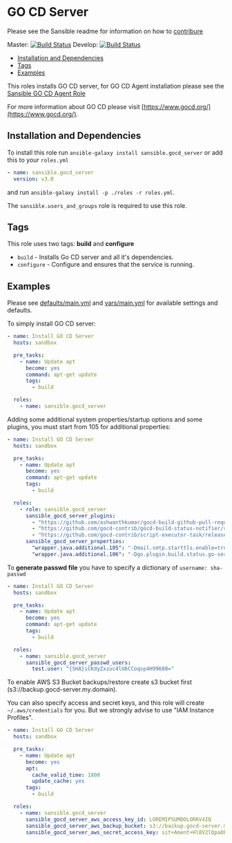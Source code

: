 # GO CD Server

Please see the Sansible readme for information on how to
[contribure](https://github.com/sansible/sansible)

Master: [![Build Status](https://travis-ci.org/sansible/gocd_server.svg?branch=master)](https://travis-ci.org/sansible/gocd_server)
Develop: [![Build Status](https://travis-ci.org/sansible/gocd_server.svg?branch=develop)](https://travis-ci.org/sansible/gocd_server)

* [Installation and Dependencies](#installation-and-dependencies)
* [Tags](#tags)
* [Examples](#examples)

This roles installs GO CD server, for GO CD Agent installation please
see the [Sansible GO CD Agent Role](https://github.com/sansible/gocd_agent)

For more information about GO CD please visit
[https://www.gocd.org/](https://www.gocd.org/).


## Installation and Dependencies

To install this role run `ansible-galaxy install sansible.gocd_server`
or add this to your `roles.yml`

```YAML
- name: sansible.gocd_server
  version: v3.0
```

and run `ansible-galaxy install -p ./roles -r roles.yml`.

The `sansible.users_and_groups` role is required to use this
role.


## Tags

This role uses two tags: **build** and **configure**

* `build` - Installs Go CD server and all it's dependencies.
* `configure` - Configure and ensures that the service is running.


## Examples

Please see [defaults/main.yml](defaults/main.yml) and [vars/main.yml](vars/main.yml)
for available settings and defaults.

To simply install GO CD server:

```YAML
- name: Install GO CD Server
  hosts: sandbox

  pre_tasks:
    - name: Update apt
      become: yes
      command: apt-get update
      tags:
        - build

  roles:
    - name: sansible.gocd_server
```

Adding some additional system properties/startup options and some plugins, you must
start from 105 for additional properties:

```YAML
- name: Install GO CD Server
  hosts: sandbox

  pre_tasks:
    - name: Update apt
      become: yes
      command: apt-get update
      tags:
        - build

  roles:
    - role: sansible.gocd_server
      sansible_gocd_server_plugins:
        - "https://github.com/ashwanthkumar/gocd-build-github-pull-requests/releases/download/v1.3.5/github-pr-poller-1.3.5.jar"
        - "https://github.com/gocd-contrib/gocd-build-status-notifier/releases/download/1.6-73/github-pr-status-1.6-73.jar"
        - "https://github.com/gocd-contrib/script-executor-task/releases/download/0.3/script-executor-0.3.0.jar"
      sansible_gocd_server_properties:
        "wrapper.java.additional.105": "-Dmail.smtp.starttls.enable=true"
        "wrapper.java.additional.106": "-Dgo.plugin.build.status.go-server=http://gocd-server:8153"
```

To **generate passwd file** you have to specify a dictionary of
`username: sha-passwd`

```YAML
- name: Install GO CD Server
  hosts: sandbox

  pre_tasks:
    - name: Update apt
      become: yes
      command: apt-get update
      tags:
        - build

  roles:
    - name: sansible.gocd_server
      sansible_gocd_server_passwd_users:
        test.user: "{SHA}iCKdyZxzuc4lU6CCoqsp4H99608="
```

To enable AWS S3 Bucket backups/restore create s3 bucket first
(s3://backup.gocd-server.my.domain).

You can also specify access and secret keys, and this role will
create `~/.aws/credentials` for you. But we strongly advise to use
"IAM Instance Profiles".

```YAML
- name: Install GO CD Server
  hosts: sandbox

  pre_tasks:
    - name: Update apt
      become: yes
      apt:
        cache_valid_time: 1800
        update_cache: yes
      tags:
        - build

  roles:
    - name: sansible.gocd_server
      sansible_gocd_server_aws_access_key_id: LOREMIPSUMDOLORKV4IQ
      sansible_gocd_server_aws_backup_bucket: s3://backup.gocd-server.my.domain
      sansible_gocd_server_aws_secret_access_key: sit+Ament+Hl8V2lQpaOkLRakvGMidrkWv6F9
```
